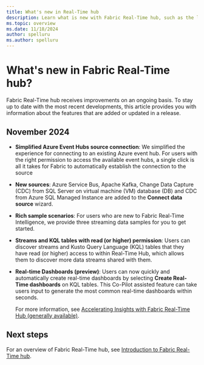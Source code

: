 ```yaml
---
title: What's new in Real-Time hub
description: Learn what is new with Fabric Real-Time hub, such as the latest release notes, known issues, bug fixes, deprecated functionality, and upcoming changes.
ms.topic: overview
ms.date: 11/18/2024
author: spelluru
ms.author: spelluru
---
```


# What's new in Fabric Real-Time hub?

Fabric Real-Time hub receives improvements on an ongoing basis. To stay up to date with the most recent developments, this article provides you with information about the features that are added or updated in a release. 

## November 2024

- **Simplified Azure Event Hubs source connection**: We simplified the experience for connecting to an existing Azure event hub. For users with the right permission to access the available event hubs, a single click is all it takes for Fabric to automatically establish the connection to the source
- **New sources**: Azure Service Bus, Apache Kafka, Change Data Capture (CDC) from SQL Server on virtual machine (VM) database (DB) and CDC from Azure SQL Managed Instance are added to the **Connect data source** wizard.
- **Rich sample scenarios**: For users who are new to Fabric Real-Time Intelligence, we provide three streaming data samples for you to get started.
- **Streams and KQL tables with read (or higher) permission**: Users can discover streams and Kusto Query Language (KQL) tables that they have read (or higher) access to within Real-Time Hub, which allows them to discover more data streams shared with them.
- **Real-time Dashboards (preview)**: Users can now quickly and automatically create real-time dashboards by selecting **Create Real-Time dashboards** on KQL tables. This Co-Pilot assisted feature can take users input to generate the most common real-time dashboards within seconds.

    For more information, see [Accelerating Insights with Fabric Real-Time Hub (generally available)](https://blog.fabric.microsoft.com/blog/accelerating-insights-with-fabric-real-time-hub-now-generally-available).

## Next steps
For an overview of Fabric Real-Time hub, see [Introduction to Fabric Real-Time hub](real-time-hub-overview.md).
